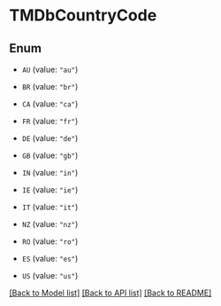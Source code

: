 # TMDbCountryCode

## Enum


* `AU` (value: `"au"`)

* `BR` (value: `"br"`)

* `CA` (value: `"ca"`)

* `FR` (value: `"fr"`)

* `DE` (value: `"de"`)

* `GB` (value: `"gb"`)

* `IN` (value: `"in"`)

* `IE` (value: `"ie"`)

* `IT` (value: `"it"`)

* `NZ` (value: `"nz"`)

* `RO` (value: `"ro"`)

* `ES` (value: `"es"`)

* `US` (value: `"us"`)


[[Back to Model list]](../README.md#documentation-for-models) [[Back to API list]](../README.md#documentation-for-api-endpoints) [[Back to README]](../README.md)


